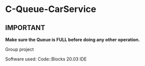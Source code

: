 # C-Queue-CarService
## IMPORTANT
**Make sure the Queue is FULL before doing any other operation.**

Group project

Software used: Code::Blocks 20.03 IDE

